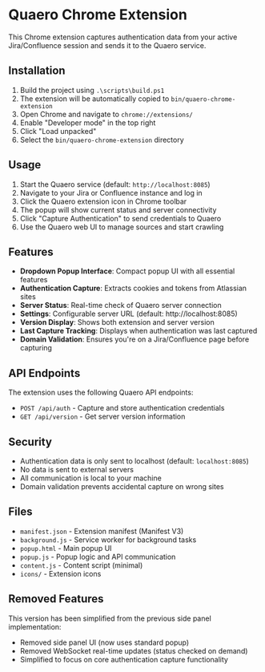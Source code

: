# Quaero Chrome Extension

This Chrome extension captures authentication data from your active Jira/Confluence session and sends it to the Quaero service.

## Installation

1. Build the project using `.\scripts\build.ps1`
2. The extension will be automatically copied to `bin/quaero-chrome-extension`
3. Open Chrome and navigate to `chrome://extensions/`
4. Enable "Developer mode" in the top right
5. Click "Load unpacked"
6. Select the `bin/quaero-chrome-extension` directory

## Usage

1. Start the Quaero service (default: `http://localhost:8085`)
2. Navigate to your Jira or Confluence instance and log in
3. Click the Quaero extension icon in Chrome toolbar
4. The popup will show current status and server connectivity
5. Click "Capture Authentication" to send credentials to Quaero
6. Use the Quaero web UI to manage sources and start crawling

## Features

- **Dropdown Popup Interface**: Compact popup UI with all essential features
- **Authentication Capture**: Extracts cookies and tokens from Atlassian sites
- **Server Status**: Real-time check of Quaero server connection
- **Settings**: Configurable server URL (default: http://localhost:8085)
- **Version Display**: Shows both extension and server version
- **Last Capture Tracking**: Displays when authentication was last captured
- **Domain Validation**: Ensures you're on a Jira/Confluence page before capturing

## API Endpoints

The extension uses the following Quaero API endpoints:

- `POST /api/auth` - Capture and store authentication credentials
- `GET /api/version` - Get server version information

## Security

- Authentication data is only sent to localhost (default: `localhost:8085`)
- No data is sent to external servers
- All communication is local to your machine
- Domain validation prevents accidental capture on wrong sites

## Files

- `manifest.json` - Extension manifest (Manifest V3)
- `background.js` - Service worker for background tasks
- `popup.html` - Main popup UI
- `popup.js` - Popup logic and API communication
- `content.js` - Content script (minimal)
- `icons/` - Extension icons

## Removed Features

This version has been simplified from the previous side panel implementation:
- Removed side panel UI (now uses standard popup)
- Removed WebSocket real-time updates (status checked on demand)
- Simplified to focus on core authentication capture functionality
